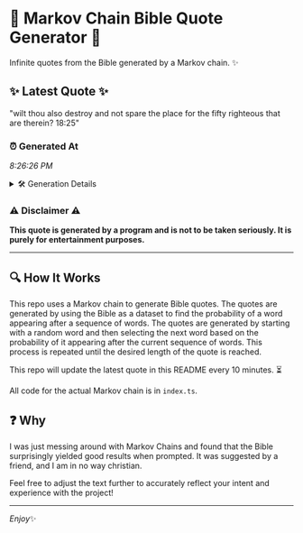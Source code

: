 # 📖 Markov Chain Bible Quote Generator 📖

Infinite quotes from the Bible generated by a Markov chain. ✨

## ✨ Latest Quote ✨
"wilt thou also destroy and not spare the place for the fifty righteous that are therein? 18:25"

### ⏰ Generated At
*8:26:26 PM*

<details>
    <summary>🛠️ Generation Details</summary>
    <p>
        <strong>🌱 Seed:</strong> wilt<br>
        <strong>🔄 Iterations:</strong> 16<br>
        <strong>📜 Context History:</strong><br>[ wilt ]: thou<br>[ wilt, thou ]: also<br>[ wilt, thou, also ]: destroy<br>[ wilt, thou, also, destroy ]: and<br>[ wilt, thou, also, destroy, and ]: not<br>[ wilt, thou, also, destroy, and, not ]: spare<br>[ thou, also, destroy, and, not, spare ]: the<br>[ also, destroy, and, not, spare, the ]: place<br>[ destroy, and, not, spare, the, place ]: for<br>[ and, not, spare, the, place, for ]: the<br>[ not, spare, the, place, for, the ]: fifty<br>[ spare, the, place, for, the, fifty ]: righteous<br>[ the, place, for, the, fifty, righteous ]: that<br>[ place, for, the, fifty, righteous, that ]: are<br>[ for, the, fifty, righteous, that, are ]: therein?<br>[ the, fifty, righteous, that, are, therein? ]: 18:25<br>
    </p>
</details>

### ⚠️ Disclaimer ⚠️
**This quote is generated by a program and is not to be taken seriously. It is purely for entertainment purposes.**

---

## 🔍 How It Works

This repo uses a Markov chain to generate Bible quotes. The quotes are generated by using the Bible as a dataset to find the probability of a word appearing after a sequence of words. The quotes are generated by starting with a random word and then selecting the next word based on the probability of it appearing after the current sequence of words. This process is repeated until the desired length of the quote is reached.

This repo will update the latest quote in this README every 10 minutes. ⏳

All code for the actual Markov chain is in `index.ts`.

## ❓ Why

I was just messing around with Markov Chains and found that the Bible surprisingly yielded good results when prompted. 
It was suggested by a friend, and I am in no way christian.

Feel free to adjust the text further to accurately reflect your intent and experience with the project!

---

*Enjoy*✨

